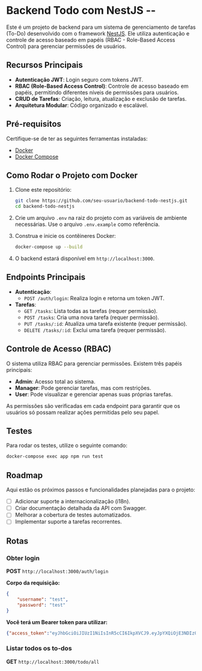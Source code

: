 # Backend Todo com NestJS --

Este é um projeto de backend para um sistema de gerenciamento de tarefas (To-Do) desenvolvido com o framework [NestJS](https://nestjs.com/). Ele utiliza autenticação e controle de acesso baseado em papéis (RBAC - Role-Based Access Control) para gerenciar permissões de usuários.

## Recursos Principais

- **Autenticação JWT**: Login seguro com tokens JWT.
- **RBAC (Role-Based Access Control)**: Controle de acesso baseado em papéis, permitindo diferentes níveis de permissões para usuários.
- **CRUD de Tarefas**: Criação, leitura, atualização e exclusão de tarefas.
- **Arquitetura Modular**: Código organizado e escalável.

## Pré-requisitos

Certifique-se de ter as seguintes ferramentas instaladas:

- [Docker](https://www.docker.com/)
- [Docker Compose](https://docs.docker.com/compose/)

## Como Rodar o Projeto com Docker

1. Clone este repositório:

   ```bash
   git clone https://github.com/seu-usuario/backend-todo-nestjs.git
   cd backend-todo-nestjs
   ```
2. Crie um arquivo `.env` na raiz do projeto com as variáveis de ambiente necessárias. Use o arquivo `.env.example` como referência.
3. Construa e inicie os contêineres Docker:

   ```bash
   docker-compose up --build
   ```
4. O backend estará disponível em `http://localhost:3000`.

## Endpoints Principais

- **Autenticação**:
  - `POST /auth/login`: Realiza login e retorna um token JWT.
- **Tarefas**:
  - `GET /tasks`: Lista todas as tarefas (requer permissão).
  - `POST /tasks`: Cria uma nova tarefa (requer permissão).
  - `PUT /tasks/:id`: Atualiza uma tarefa existente (requer permissão).
  - `DELETE /tasks/:id`: Exclui uma tarefa (requer permissão).

## Controle de Acesso (RBAC)

O sistema utiliza RBAC para gerenciar permissões. Existem três papéis principais:

- **Admin**: Acesso total ao sistema.
- **Manager**: Pode gerenciar tarefas, mas com restrições.
- **User**: Pode visualizar e gerenciar apenas suas próprias tarefas.

As permissões são verificadas em cada endpoint para garantir que os usuários só possam realizar ações permitidas pelo seu papel.

## Testes

Para rodar os testes, utilize o seguinte comando:

```bash
docker-compose exec app npm run test
```

## Roadmap

Aqui estão os próximos passos e funcionalidades planejadas para o projeto:

- [ ] Adicionar suporte a internacionalização (i18n).
- [ ] Criar documentação detalhada da API com Swagger.
- [ ] Melhorar a cobertura de testes automatizados.
- [ ] Implementar suporte a tarefas recorrentes.

## Rotas

### Obter login

**POST** `http://localhost:3000/auth/login`

**Corpo da requisição:**

```json
{
	"username": "test",
	"password": "test"
}
```

**Você terá um Bearer token para utilizar:**

```json
{"access_token":"eyJhbGciOiJIUzI1NiIsInR5cCI6IkpXVCJ9.eyJpYXQiOjE3NDIzODY1MDMsImV4cCI6MTc0MjM4NjU2M30.5slOlF4lBOsZ_fj2TYm6hUpoF-2gpByYgTwJbr4vMY0"}
```

### Listar todos os to-dos

**GET** `http://localhost:3000/todo/all`
